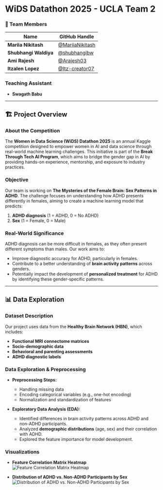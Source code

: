 # WiDS Datathon 2025 - UCLA Team 2

### 👯 Team Members

| Name               | GitHub Handle                |
| ------------------ | ---------------------------- |
| **Mariia Nikitash**   |  [@MariiaNikitash](https://github.com/MariiaNikitash)  |
| **Shubhangi Waldiya** | [@shubhangibw](https://github.com/shubhangibw) |
| **Ami Rajesh**      | [@Arajesh03](https://github.com/Arajesh03) |
| **Itzalen Lopez** |[@Itz-creator07](https://github.com/Itz-creator07) |

### Teaching Assistant

- **Swagath Babu**

---

## 🏗️ Project Overview

### About the Competition

The **Women in Data Science (WiDS) Datathon 2025** is an annual Kaggle competition designed to empower women in AI and data science through real-world machine learning challenges. This initiative is part of the **Break Through Tech AI Program**, which aims to bridge the gender gap in AI by providing hands-on experience, mentorship, and exposure to industry practices.

### Objective

Our team is working on **The Mysteries of the Female Brain: Sex Patterns in ADHD**. The challenge focuses on understanding how ADHD presents differently in females, aiming to create a machine learning model that predicts:

1. **ADHD diagnosis** (1 = ADHD, 0 = No ADHD)
2. **Sex** (1 = Female, 0 = Male)

### Real-World Significance

ADHD diagnosis can be more difficult in females, as they often present different symptoms than males. Our work aims to:

- Improve diagnostic accuracy for ADHD, particularly in females.
- Contribute to a better understanding of **brain activity patterns** across genders.
- Potentially impact the development of **personalized treatment** for ADHD by identifying these gender-specific patterns.

---

## 📊 Data Exploration

### Dataset Description

Our project uses data from the **Healthy Brain Network (HBN)**, which includes:

- **Functional MRI connectome matrices**
- **Socio-demographic data**
- **Behavioral and parenting assessments**
- **ADHD diagnostic labels**

### Data Exploration & Preprocessing

- **Preprocessing Steps:**
    - Handling missing data
    - Encoding categorical variables (e.g., one-hot encoding)
    - Normalization and standardization of features
    
- **Exploratory Data Analysis (EDA):**
    - Identified differences in brain activity patterns across ADHD and non-ADHD participants.
    - Analyzed **demographic distributions** (age, sex) and their correlation with ADHD.
    - Explored the feature importance for model development.

### Visualizations

- **Feature Correlation Matrix Heatmap**  
![Feature Correlation Matrix Heatmap](https://i.postimg.cc/wxLfVp0n/Feature-Correlation-Matrix-Heatmap.png)

- **Distribution of ADHD vs. Non-ADHD Participants by Sex**  
![Distribution of ADHD vs. Non-ADHD Participants by Sex](https://i.postimg.cc/GpKgvJKt/adhd-distribuition.png)
